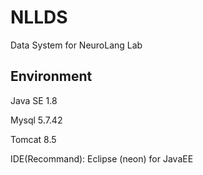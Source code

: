 # NLLDS
Data System for NeuroLang Lab

## Environment
Java SE 1.8

Mysql 5.7.42

Tomcat 8.5

IDE(Recommand): Eclipse (neon) for JavaEE


